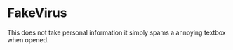 # FakeVirus
This does not take personal information it simply spams a annoying textbox when opened. 
